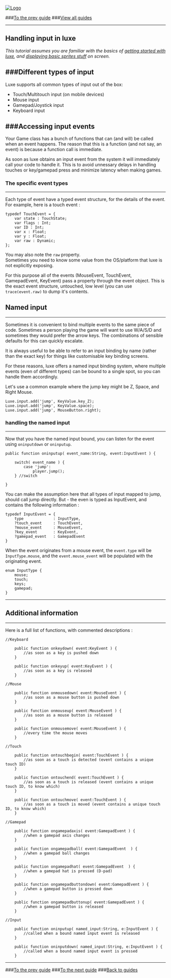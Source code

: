 
[![Logo](http://luxeengine.com/images/logo.png)](index.html)

###[To the prev guide](guide.two.html)
###[View all guides](guide.html)

---

## Handling input in luxe

_This tutorial assumes you are familiar with the basics of [getting started with luxe](guide.one.html), and [displaying basic sprites stuff](guide.two.html) on screen._

###Different types of input
---
Luxe supports all common types of input out of the box:

- Touch/Multitouch input (on mobile devices)
- Mouse input
- Gamepad/Joystick input
- Keyboard input

###Accessing input events
---
Your Game class has a bunch of functions that can (and will) be called when an event happens. The reason that this is a function (and not say, an event) is because a function call is immediate.

As soon as luxe obtains an input event from the system it will immediately call your code to handle it. This is to avoid unnessary delays in handling touches or key/gamepad press and minimize latency when making games.


### The specific event types
---
Each type of event have a typed event structure, for the details of the event.    
For example, here is a touch event :

    typedef TouchEvent = {
        var state : TouchState;
        var flags : Int;
        var ID : Int;
        var x : Float;
        var y : Float;
        var raw : Dynamic;
    };

You may also note the `raw` property.   
Sometimes you need to know some value from the OS/platform that luxe is not explicitly exposing.

For this purpose all of the events (MouseEvent, TouchEvent, GamepadEvent, KeyEvent) pass a property through the event object.
This is the exact event structure, untouched, low level (you can use `trace(event.raw)` to dump it's contents.

## Named input 
--- 
Sometimes it is convenient to bind multiple events to the same piece of code. Sometimes a person playing the game will want to use W/A/S/D and sometimes they would prefer the arrow keys. The combinations of sensible defaults for this can quickly escalate.

It is always useful to be able to refer to an input binding by name (rather than the exact key) for things like customisable key binding screens.

For these reasons, luxe offers a named input binding system, where multiple events (even of different types) can be bound to a single spot, so you can handle them accordingly.

Let's use a common example where the jump key might be Z, Space, and Right Mouse.

    Luxe.input.add('jump', KeyValue.key_Z);
    Luxe.input.add('jump', KeyValue.space);
    Luxe.input.add('jump', MouseButton.right);

### handling the named input
---

Now that you have the named input bound, you can listen for the event using `oninputdown` or `oninputup`.

    public function oninputup( event_name:String, event:InputEvent ) {

        switch( event_name ) {
            case 'jump':
                player.jump();
        } //switch

    } 

You can make the assumption here that all types of input mapped to jump, should call jump directly. But - the even is typed as InputEvent, and contains the following information :

    typedef InputEvent = {
        type             : InputType,
        ?touch_event     : TouchEvent,
        ?mouse_event     : MouseEvent,
        ?key_event       : KeyEvent,
        ?gamepad_event   : GamepadEvent
    } 

When the event originates from a mouse event, the `event.type` will be `InputType.mouse`, and the `event.mouse_event` will be populated with the originating event.

    enum InputType {
        mouse;
        touch;
        keys;
        gamepad;
    }

---

## Additional information
---

<a name="handlers"> </a>
Here is a full list of functions, with commented descriptions :
    
    //Keyboard
        
        public function onkeydown( event:KeyEvent ) {
            //as soon as a key is pushed down
        }

        public function onkeyup( event:KeyEvent ) {
            //as soon as a key is released
        }

    //Mouse    

        public function onmousedown( event:MouseEvent ) {
            //as soon as a mouse button is pushed down
        }

        public function onmouseup( event:MouseEvent ) {
            //as soon as a mouse button is released
        }

        public function onmousemove( event:MouseEvent ) {
            //every time the mouse moves
        }

    //Touch    

        public function ontouchbegin( event:TouchEvent ) {
            //as soon as a touch is detected (event contains a unique touch ID)
        }

        public function ontouchend( event:TouchEvent ) {
            //as soon as a touch is released (event contains a unique touch ID, to know which)
        }

        public function ontouchmove( event:TouchEvent ) {
            //as soon as a touch is moved (event contains a unique touch ID, to know which)
        }

    //Gamepad    

        public function ongamepadaxis( event:GamepadEvent ) {
            //when a gamepad axis changes
        }
        
        public function ongamepadball( event:GamepadEvent  ) {
            //when a gamepad ball changes
        }

        public function ongamepadhat( event:GamepadEvent  ) {
            //when a gamepad hat is pressed (D-pad)
        }    

        public function ongamepadbuttondown( event:GamepadEvent ) {
            //when a gamepad button is pressed down
        }    

        public function ongamepadbuttonup( event:GamepadEvent ) {
            //when a gamepad button is released
        }

    //Input    

        public function oninputup( named_input:String, e:InputEvent ) {
            //called when a bound named input event is released  
        } 
        
        public function oninputdown( named_input:String, e:InputEvent ) {
            //called when a bound named input event is pressed
        }

---

###[To the prev guide](guide.gettingstarted.html)
###[To the next guide](guide.basiccomponents.html)
###[Back to guides](guide.html)

&nbsp;   
&nbsp;   
&nbsp;   
